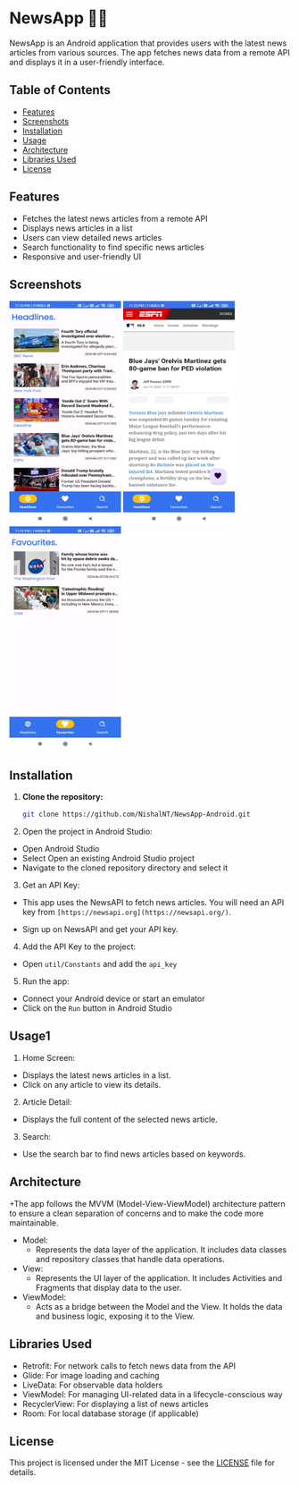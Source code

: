 # NewsApp 📰📱

NewsApp is an Android application that provides users with the latest news articles from various sources. The app fetches news data from a remote API and displays it in a user-friendly interface.

## Table of Contents

- [Features](#features)
- [Screenshots](#screenshots)
- [Installation](#installation)
- [Usage](#usage)
- [Architecture](#architecture)
- [Libraries Used](#libraries-used)
- [License](#license)

## Features

- Fetches the latest news articles from a remote API
- Displays news articles in a list
- Users can view detailed news articles
- Search functionality to find specific news articles
- Responsive and user-friendly UI

## Screenshots

<div>
    <img src="screenshots/headlines.jpg" alt="Headlines" height="400" width="200">
    <img src="screenshots/headlines2.jpg" alt="Headlines 2" height="400" width="200">
    <img src="screenshots/fav.jpg" alt="Favorites" height="400" width="200">
</div>


## Installation

1. **Clone the repository:**

   ```bash
   git clone https://github.com/NishalNT/NewsApp-Android.git
   ```
2. Open the project in Android Studio:

  + Open Android Studio
  + Select Open an existing Android Studio project
  + Navigate to the cloned repository directory and select it
  
3. Get an API Key:

  + This app uses the NewsAPI to fetch news articles. You will need an API key from `[https://newsapi.org](https://newsapi.org/)`.

  + Sign up on NewsAPI and get your API key.
4. Add the API Key to the project:
  + Open `util/Constants` and add the `api_key`
  
5. Run the app:

  + Connect your Android device or start an emulator
  + Click on the `Run` button in Android Studio
## Usage1
1. Home Screen:

  + Displays the latest news articles in a list.
  + Click on any article to view its details.
2. Article Detail:

  + Displays the full content of the selected news article.
3. Search:

  + Use the search bar to find news articles based on keywords.
## Architecture
 +The app follows the MVVM (Model-View-ViewModel) architecture pattern to ensure a clean separation of concerns and to make the code more maintainable.
   + Model:
     + Represents the data layer of the application. It includes data classes and repository classes that handle data operations.
   + View:
     + Represents the UI layer of the application. It includes Activities and Fragments that display data to the user.
   + ViewModel:
     + Acts as a bridge between the Model and the View. It holds the data and business logic, exposing it to the View.
## Libraries Used
+ Retrofit: For network calls to fetch news data from the API
+ Glide: For image loading and caching
+ LiveData: For observable data holders
+ ViewModel: For managing UI-related data in a lifecycle-conscious way
+ RecyclerView: For displaying a list of news articles
+ Room: For local database storage (if applicable)

## License
This project is licensed under the MIT License - see the [LICENSE](LICENSE) file for details.
